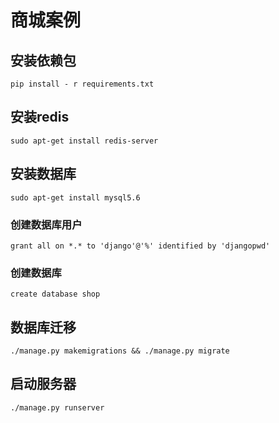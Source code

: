 # 商城案例

## 安装依赖包

`pip install - r requirements.txt`

## 安装redis

`sudo apt-get install redis-server`

## 安装数据库

`sudo apt-get install mysql5.6`

### 创建数据库用户

`grant all on *.* to 'django'@'%' identified by 'djangopwd'`

### 创建数据库

`create database shop`

## 数据库迁移

`./manage.py makemigrations && ./manage.py migrate` 

## 启动服务器

`./manage.py runserver`

